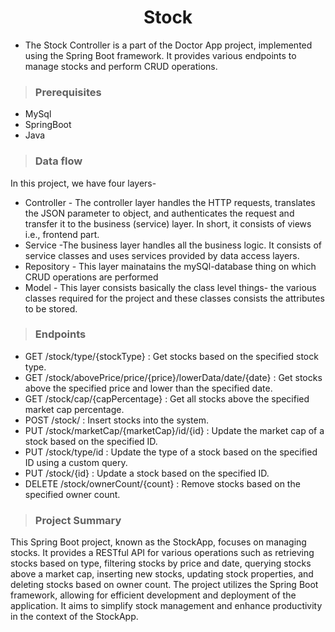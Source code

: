 <h1 align="center"> Stock </h1>

-   The Stock Controller is a part of the Doctor App project, implemented using the Spring Boot framework. It provides various endpoints to manage stocks and perform CRUD operations. 

>### Prerequisites

-   MySql
-   SpringBoot
-   Java
>### Data flow

In this project, we have four layers-

-   Controller - The controller layer handles the HTTP requests, translates the JSON parameter to object, and authenticates the request and transfer it to the business (service) layer. In short, it consists of views i.e., frontend part.
-   Service -The business layer handles all the business logic. It consists of service classes and uses services provided by data access layers.
-   Repository - This layer mainatains the mySQl-database thing on which CRUD operations are performed
-   Model - This layer consists basically the class level things- the various classes required for the project and these classes consists the attributes to be stored.



>### Endpoints

- GET /stock/type/{stockType} : Get stocks based on the specified stock type.
- GET /stock/abovePrice/price/{price}/lowerData/date/{date} : Get stocks above the specified price and lower than the specified date.
- GET /stock/cap/{capPercentage} : Get all stocks above the specified market cap percentage.
- POST /stock/ : Insert stocks into the system.
- PUT /stock/marketCap/{marketCap}/id/{id} : Update the market cap of a stock based on the specified ID.
- PUT /stock/type/id : Update the type of a stock based on the specified ID using a custom query.
- PUT /stock/{id} : Update a stock based on the specified ID.
- DELETE /stock/ownerCount/{count} : Remove stocks based on the specified owner count.


>### Project Summary
This Spring Boot project, known as the StockApp, focuses on managing stocks. It provides a RESTful API for various operations such as retrieving stocks based on type, filtering stocks by price and date, querying stocks above a market cap, inserting new stocks, updating stock properties, and deleting stocks based on owner count. The project utilizes the Spring Boot framework, allowing for efficient development and deployment of the application. It aims to simplify stock management and enhance productivity in the context of the StockApp.
